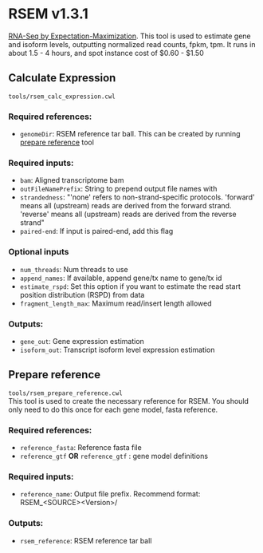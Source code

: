 # RSEM v1.3.1
[RNA-Seq by Expectation-Maximization](https://deweylab.github.io/RSEM/README.html).
This tool is used to estimate gene and isoform levels, outputting normalized read counts, fpkm, tpm.
It runs in about 1.5 - 4 hours, and spot instance cost of $0.60 - $1.50

## Calculate Expression
`tools/rsem_calc_expression.cwl`

### Required references:
 - `genomeDir`: RSEM reference tar ball. This can be created by running [prepare reference](#prepare-reference) tool
### Required inputs:
 - `bam`: Aligned transcriptome bam
 - `outFileNamePrefix`: String to prepend output file names with
 - `strandedness`: "'none' refers to non-strand-specific protocols.
 'forward' means all (upstream) reads are derived from the forward strand.
 'reverse' means all (upstream) reads are derived from the reverse strand"
 - `paired-end`: If input is paired-end, add this flag
### Optional inputs
 - `num_threads`: Num threads to use
 - `append_names`: If available, append gene/tx name to gene/tx id
 - `estimate_rspd`: Set this option if you want to estimate the read start position distribution (RSPD) from data
 - `fragment_length_max`: Maximum read/insert length allowed
### Outputs:
 - `gene_out`: Gene expression estimation
 - `isoform_out`: Transcript isoform level expression estimation

## Prepare reference
`tools/rsem_prepare_reference.cwl` <br>
This tool is used to create the necessary reference for RSEM.
You should only need to do this once for each gene model, fasta reference.

### Required references:
 - `reference_fasta`: Reference fasta file
 - `reference_gtf` **OR** `reference_gtf` : gene model definitions
### Required inputs:
 - `reference_name`: Output file prefix. Recommend format: RSEM_\<SOURCE\>\<Version\>/

### Outputs:
 - `rsem_reference`: RSEM reference tar ball